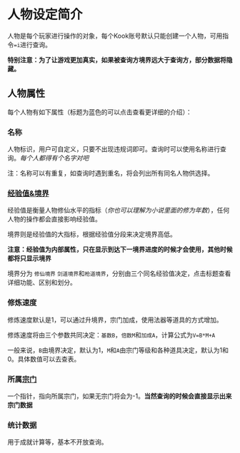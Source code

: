 # 人物设定简介
人物是每个玩家进行操作的对象，每个Kook账号默认只能创建一个人物，可用指令`=i`进行查询。

**特别注意：为了让游戏更加真实，如果被查询方境界远大于查询方，部分数据将隐藏。**

## 人物属性
每个人物有如下属性（标题为蓝色的可以点击查看更详细的介绍）：

### 名称
人物标识，用户可自定义，只要不出现违规词即可。查询时可以使用名称进行查询。*每个人都得有个名字对吧*

注：名称可以有重复，如查询时遇到重名，将会列出所有同名人物供选择。

### [经验值&境界](./境界.md)
经验值是衡量人物修仙水平的指标（*你也可以理解为小说里面的修为年数*），任何人物的操作都会直接影响经验值。

境界则是经验值的大指标，根据经验值分段来决定境界高低。

**注意：经验值为内部属性，只在显示到达下一境界进度的时候才会使用，其他时候都将只显示境界**

境界分为 `修仙境界` `剑道境界`和`枪道境界`，分别由三个同名经验值决定，点击标题查看详细功能、区别和划分。

### 修炼速度
修炼速度默认是1，可以通过升境界，宗门加成，使用法器等道具的方式增加。

修炼速度将由三个参数共同决定：`基数B`，`倍数M`和`加成A`，计算公式为`V=B*M+A`

一般来说，`B`由境界决定，默认为1，`M`和`A`由宗门等级和各种道具决定，默认为1和0。具体数值可以去查表。

### 所属[宗门](../宗门/index.md)
一个指针，指向所属宗门，如果无宗门将会为-1。**当然查询的时候会直接显示出来宗门数据**

### 统计数据
用于成就计算等，基本不开放查询。